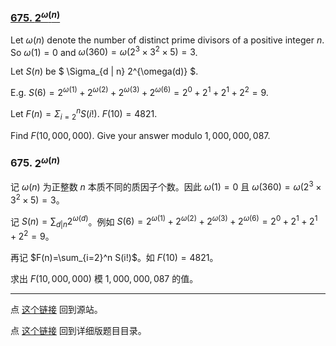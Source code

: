 ### [675. $2^{\omega(n)}$](https://projecteuler.net/problem=675)

Let $\omega(n)$ denote the number of distinct prime divisors of a positive integer $n$. So $\omega(1) = 0$ and $\omega(360) = \omega(2^{3} \times 3^{2} \times 5) = 3$.

Let $S(n)$ be $ \Sigma_{d | n} 2^{\omega(d)} $.

E.g. $S(6) = 2^{\omega(1)}+2^{\omega(2)}+2^{\omega(3)}+2^{\omega(6)} = 2^0+2^1+2^1+2^2 = 9$.

Let $F(n)=\Sigma_{i=2}^n S(i!)$. $F(10)=4821.$

Find $F(10,000,000)$. Give your answer modulo $1,000,000,087$.

### 675. $2^{\omega(n)}$

记 $\omega(n)$ 为正整数 $n$ 本质不同的质因子个数。因此 $\omega(1) = 0$ 且 $\omega(360) = \omega(2^{3} \times 3^{2} \times 5) = 3$。

记 $S(n) =  \sum_{d|n} 2^{\omega(d)}$。例如 $S(6) = 2^{\omega(1)}+2^{\omega(2)}+2^{\omega(3)}+2^{\omega(6)} = 2^0+2^1+2^1+2^2 = 9$。

再记 $F(n)=\sum_{i=2}^n S(i!)$。如 $F(10)=4821$。

求出 $F(10,000,000)$ 模 $1,000,000,087$ 的值。

---

点 [这个链接](https://fsy-juruo.github.io/pe-chinese-translation/) 回到源站。

点 [这个链接](https://fsy-juruo.github.io/pe-chinese-translation/detailed_content_archives.html) 回到详细版题目目录。

